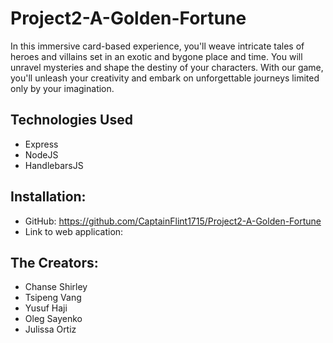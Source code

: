 # Project2-A-Golden-Fortune
In this immersive card-based experience, you'll weave intricate tales of heroes and villains set in an exotic and bygone place and time. You will unravel mysteries and shape the destiny of your characters. With our game, you'll unleash your creativity and embark on unforgettable journeys limited only by your imagination.

## Technologies Used
* Express
* NodeJS
* HandlebarsJS

## Installation:
* GitHub: https://github.com/CaptainFlint1715/Project2-A-Golden-Fortune
* Link to web application: 
  
## The Creators:
* Chanse Shirley
* Tsipeng Vang
* Yusuf Haji
* Oleg Sayenko
* Julissa Ortiz
